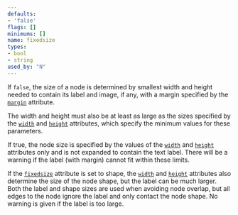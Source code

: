 ```yaml
---
defaults:
- 'false'
flags: []
minimums: []
name: fixedsize
types:
- bool
- string
used_by: "N"
---
```

If `false`, the size of a node is determined by smallest width and height
needed to contain its label and image, if any, with a margin specified by
the [`margin`](#d:margin) attribute.

The width and height must also be at least as large as the sizes specified by
the [`width`](#d:width) and [`height`](#d:height) attributes, which specify
the minimum values for these parameters.

If true, the node size is specified by the values of the [`width`](#d:width)
and [`height`](#d:height) attributes only and is not expanded to contain the
text label. There will be a warning if the label (with margin) cannot fit
within these limits.

If the [`fixedsize`](#d:fixedsize) attribute is set to shape, the
[`width`](#d:width) and [`height`](#d:height) attributes also determine the size
of the node shape, but the label can be much larger. Both the label and shape
sizes are used when avoiding node overlap, but all edges to the node ignore
the label and only contact the node shape. No warning is given if the label
is too large.
